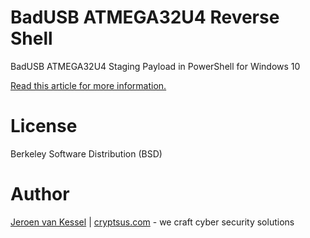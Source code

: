# BadUSB ATMEGA32U4 Reverse Shell
BadUSB ATMEGA32U4 Staging Payload in PowerShell for Windows 10

[Read this article for more information.](https://cryptsus.com/blog/cheap-badusb-rubber-ducky.html)

# License
Berkeley Software Distribution (BSD)

# Author
[Jeroen van Kessel](https://twitter.com/jeroenvkessel) | [cryptsus.com](https://cryptsus.com) - we craft cyber security solutions
